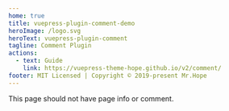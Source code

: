```yaml
---
home: true
title: vuepress-plugin-comment-demo
heroImage: /logo.svg
heroText: vuepress-plugin-comment
tagline: Comment Plugin
actions:
  - text: Guide
    link: https://vuepress-theme-hope.github.io/v2/comment/
footer: MIT Licensed | Copyright © 2019-present Mr.Hope
---
```


This page should not have page info or comment.
